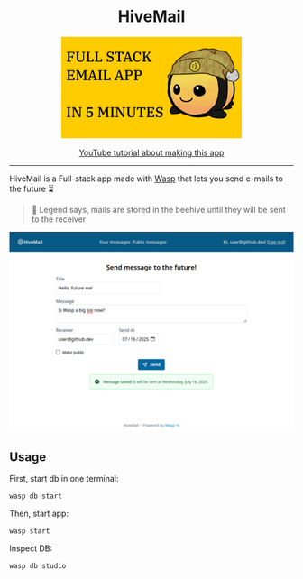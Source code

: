 <h1 align="center">
  HiveMail
</h1>

<a href="https://youtu.be/pJjTAyBU0as" target="_blank">
  <p align="center">
    <img src="assets/yt-thumbnail.jpg" alt="YouTube tutorial thumbnail" width="320" />
  </p>
</a>

<a href="https://youtu.be/pJjTAyBU0as" target="_blank">
  <p align="center">YouTube tutorial about making this app</p>
</a>

---

HiveMail is a Full-stack app made with [Wasp](https://wasp-lang.dev/) that lets you send e-mails to the future ⏳

> 🐝 Legend says, mails are stored in the beehive until they will be sent to the receiver

![HiveMail interface](/assets/home-screen.png)

## Usage

First, start db in one terminal:

```bash
wasp db start
```

Then, start app:

```bash
wasp start
```

Inspect DB:

```bash
wasp db studio
```
